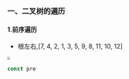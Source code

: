 ### 一、二叉树的遍历

#### 1.前序遍历

- 根左右,[7, 4, 2, 1, 3, 5, 9, 8, 11, 10, 12]

<img src="/Users/didi/Documents/Project/myBlog/docs/pages/Leetcode/images/tree_pre.png" style="zoom:40%;" />

```js
const pre
```

